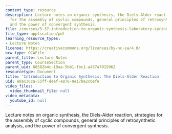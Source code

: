 ```yaml
---
content_type: resource
description: Lecture notes on organic synthesis, the Diels-Alder reaction, strategies
  for the assembly of cyclic compounds, general principles of retrosynthetic analysis,
  and the power of convergent synthesis.
file: /courses/5-37-introduction-to-organic-synthesis-laboratory-spring-2009/e8ac36ca55ffdeafa8769e17be2c0efe_MIT5_37s09_lec01_Handout.pdf
file_type: application/pdf
learning_resource_types:
- Lecture Notes
license: https://creativecommons.org/licenses/by-nc-sa/4.0/
ocw_type: OCWFile
parent_title: Lecture Notes
parent_type: CourseSection
parent_uid: 68582b4c-19aa-5bb1-fbc1-a437a7015962
resourcetype: Document
title: 'Introduction to Organic Synthesis: The Diels-Alder Reaction'
uid: e8ac36ca-55ff-deaf-a876-9e17be2c0efe
video_files:
  video_thumbnail_file: null
video_metadata:
  youtube_id: null
---
```

Lecture notes on organic synthesis, the Diels-Alder reaction, strategies for the assembly of cyclic compounds, general principles of retrosynthetic analysis, and the power of convergent synthesis.